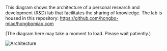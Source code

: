 This diagram shows the architecture of a personal research and development (R&D) lab that facilitates the sharing of knowledge. The lab is housed in this repository: https://github.com/hongbo-miao/hongbomiao.com

(The diagram here may take a moment to load. Please wait patiently.)

![Architecture](https://github.com/user-attachments/assets/60a0b0ca-d6c0-44e4-b475-d9809e735e1e)
